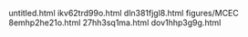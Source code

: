 untitled.html
ikv62trd99o.html
dln381fjgl8.html
figures/MCEC
8emhp2he21o.html
27hh3sq1ma.html
dov1hhp3g9g.html